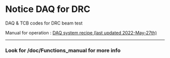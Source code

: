 # Notice DAQ for DRC

DAQ & TCB codes for DRC beam test

Manual for operation : [DAQ system recipe (last updated 2022-May-27th)][link-id]

[link-id]:https://ordinary-soursop-43a.notion.site/DAQ-system-recipe-8cb78d1d3890457880ba25005fac8a2a

* * *
### Look for /doc/Functions_manual for more info